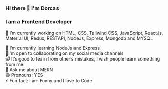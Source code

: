 ### Hi there 👋 I'm Dorcas
<h3>I am a Frontend Developer</h3>

🔭 I’m currently working on HTML, CSS, Tailwind CSS, JavaScript, ReactJs, Material UI, Redux, RESTAPI, NodeJs, Express, Mongodb and MYSQL<br>

🌱 I’m currently learning NodeJs and Express<br>
👯I'm open to collaborating on my social media channels<br>
😸 It’s good to learn from other’s mistakes, I wish people learn something from me.<br>
💬 Ask me about MERN<br>
😄 Pronouns: YES<br>
⚡ Fun fact: I am Funny and I love to Code<br>





